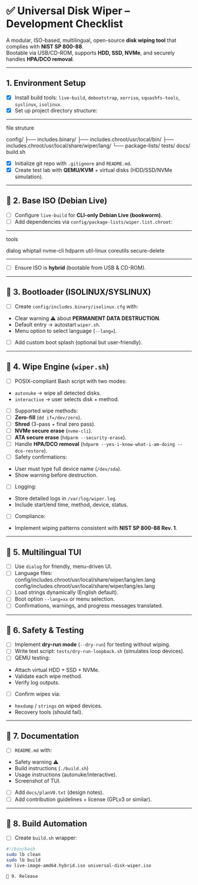 # ✅ Universal Disk Wiper – Development Checklist

A modular, ISO-based, multilingual, open-source **disk wiping tool** that complies with **NIST SP 800-88**.  
Bootable via USB/CD-ROM, supports **HDD, SSD, NVMe**, and securely handles **HPA/DCO removal**.  

---
##  1. Environment Setup
- [X] Install build tools: `live-build`, `debootstrap`, `xorriso`, `squashfs-tools`, `syslinux`, `isolinux`.
- [X] Set up project directory structure:

----

file struture

config/
├── includes.binary/
├── includes.chroot/usr/local/bin/
├── includes.chroot/usr/local/share/wiper/lang/
└── package-lists/
tests/
docs/
build.sh

- [X] Initialize git repo with `.gitignore` and `README.md`.
- [X] Create test lab with **QEMU/KVM** + virtual disks (HDD/SSD/NVMe simulation).

---

## 📌 2. Base ISO (Debian Live)
- [ ] Configure `live-build` for **CLI-only Debian Live (bookworm)**.
- [ ] Add dependencies via `config/package-lists/wiper.list.chroot`:

---
tools

dialog
whiptail
nvme-cli
hdparm
util-linux
coreutils
secure-delete

---
- [ ] Ensure ISO is **hybrid** (bootable from USB & CD-ROM).

---

## 📌 3. Bootloader (ISOLINUX/SYSLINUX)
- [ ] Create `config/includes.binary/isolinux.cfg` with:
- Clear warning ⚠️ about **PERMANENT DATA DESTRUCTION**.
- Default entry → autostart `wiper.sh`.
- Menu option to select language (`--lang=`).
- [ ] Add custom boot splash (optional but user-friendly).

---

## 📌 4. Wipe Engine (`wiper.sh`)
- [ ] POSIX-compliant Bash script with two modes:
- `autonuke` → wipe all detected disks.
- `interactive` → user selects disk + method.
- [ ] Supported wipe methods:
- [ ] **Zero-fill** (`dd if=/dev/zero`).
- [ ] **Shred** (3-pass + final zero pass).
- [ ] **NVMe secure erase** (`nvme-cli`).
- [ ] **ATA secure erase** (`hdparm --security-erase`).
- [ ] Handle **HPA/DCO removal** (`hdparm --yes-i-know-what-i-am-doing --dco-restore`).
- [ ] Safety confirmations:
- User must type full device name (`/dev/sda`).
- Show warning before destruction.
- [ ] Logging:
- Store detailed logs in `/var/log/wiper.log`.
- Include start/end time, method, device, status.
- [ ] Compliance:
- Implement wiping patterns consistent with **NIST SP 800-88 Rev. 1**.

---

## 📌 5. Multilingual TUI
- [ ] Use `dialog` for friendly, menu-driven UI.
- [ ] Language files:
config/includes.chroot/usr/local/share/wiper/lang/en.lang
config/includes.chroot/usr/local/share/wiper/lang/es.lang
- [ ] Load strings dynamically (English default).
- [ ] Boot option `--lang=xx` or menu selection.
- [ ] Confirmations, warnings, and progress messages translated.

---

## 📌 6. Safety & Testing
- [ ] Implement **dry-run mode** (`--dry-run`) for testing without wiping.
- [ ] Write test script: `tests/dry-run-loopback.sh` (simulates loop devices).
- [ ] QEMU testing:
- Attach virtual HDD + SSD + NVMe.
- Validate each wipe method.
- Verify log outputs.
- [ ] Confirm wipes via:
- `hexdump` / `strings` on wiped devices.
- Recovery tools (should fail).

---

## 📌 7. Documentation
- [ ] `README.md` with:
- Safety warning ⚠️
- Build instructions (`./build.sh`)
- Usage instructions (autonuke/interactive).
- Screenshot of TUI.
- [ ] Add `docs/planV0.txt` (design notes).
- [ ] Add contribution guidelines + license (GPLv3 or similar).

---

## 📌 8. Build Automation
- [ ] Create `build.sh` wrapper:
```bash
#!/bin/bash
sudo lb clean
sudo lb build
mv live-image-amd64.hybrid.iso universal-disk-wiper.iso

📌 9. Release
